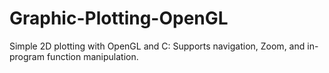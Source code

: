 # Graphic-Plotting-OpenGL
Simple 2D plotting with OpenGL and C: Supports navigation, Zoom, and in-program function manipulation.
